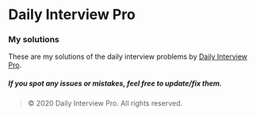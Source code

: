 # Daily Interview Pro
### My solutions

These are my solutions of the daily interview problems by [Daily Interview Pro](https://www.techseries.dev/daily). 
##### If you spot any issues or mistakes, feel free to update/fix them.

> © 2020 Daily Interview Pro. All rights reserved.

